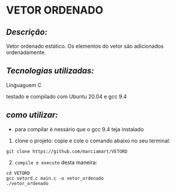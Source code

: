 # VETOR ORDENADO
## *Descrição:*
Vetor ordenado estático. Os elementos do vetor são adicionados ordenadamente.  

## *Tecnologias utilizadas:*
Linguaguem C

testado e compilado com Ubuntu 20.04 e gcc 9.4

## *como utilizar:*
* para compilar é nessário que o gcc 9.4 teja instalado
1. clone o projeto:
copie e cole o comando abaixo no seu terminal:
```
git clone https://github.com/marciamart/VETORD
```
2. `compile e execute` desta maneira: 

```
cd VETORD
gcc vetord.c main.c -o vetor_ordenado
./vetor_ordenado
```
